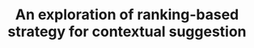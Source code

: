 ---
title: "An exploration of ranking-based strategy for contextual suggestion"
collection: publications
paperurl: '/files/pub/trec_cs_12.pdf'
talk: 'https://www.slideshare.net/yangpeilin/an-exploration-of-rankingbased-strategy-for-contextual-suggestions'
pubtag: 'cs'
citation: '<strong>Peilin Yang</strong> and Hui Fang. <strong><i>An exploration of ranking-based strategy for contextual suggestion</i></strong>. In Proceedings of the 21st Text REtreival Conference (<strong class="conference"><i>TREC&#39;2012</i></strong>), 2013.'
bibtex: '<pre>@inproceedings{DBLP:conf/trec/YangF12,<br>
  author    = {Peilin Yang and Hui Fang},<br>
  title     = {An Exploraton of Ranking-Based Strategy for Contextual Suggestion},<br>
  booktitle = {Proceedings of The Twenty-First Text REtrieval Conference, {TREC}<br>
               2012, Gaithersburg, Maryland, USA, November 6-9, 2012},<br>
  year      = {2012},<br>
  crossref  = {DBLP:conf/trec/2012},<br>
  url       = {http://trec.nist.gov/pubs/trec21/papers/udel_fang.contextual.final.pdf},<br>
  timestamp = {Fri, 02 Oct 2015 07:55:18 +0200},<br>
  biburl    = {http://dblp2.uni-trier.de/rec/bib/conf/trec/YangF12},<br>
  bibsource = {dblp computer science bibliography, http://dblp.org}<br>
}<br>
</pre>'
---